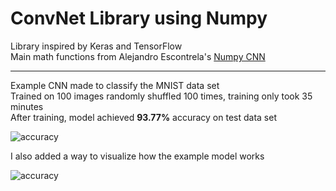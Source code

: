 # ConvNet Library using Numpy

Library inspired by Keras and TensorFlow  
Main math functions from Alejandro Escontrela's [Numpy CNN](https://github.com/Alescontrela/Numpy-CNN)  

---

Example CNN made to classify the MNIST data set  
Trained on 100 images randomly shuffled 100 times, training only took 35 minutes  
After training, model achieved <b>93.77%</b> accuracy on test data set  

<img src='https://github.com/GreatGameDota/CNN-Numpy-Library/blob/master/github/accuracy.png?raw=true' alt='accuracy' title='accuracy'>

I also added a way to visualize how the example model works

<img src='https://github.com/GreatGameDota/CNN-Numpy-Library/blob/master/github/ConvNet Visual.png?raw=true' alt='accuracy' title='accuracy'>
